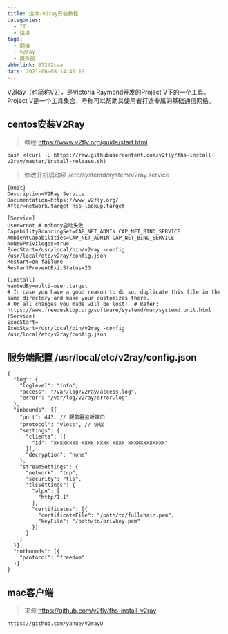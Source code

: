 ```yaml
---
title: 运维-v2ray安装教程
categories:
  - IT
  - 运维
tags:
  - 翻墙
  - v2ray
  - 服务器
abbrlink: 87242caa
date: 2021-06-08 14:40:19
---
```

V2Ray（也简称V2），是Victoria Raymond开发的Project V下的一个工具。Project V是一个工具集合，号称可以帮助其使用者打造专属的基础通信网络。
<!-- more -->

## centos安装V2Ray
> 教程 https://www.v2fly.org/guide/start.html
```
bash <(curl -L https://raw.githubusercontent.com/v2fly/fhs-install-v2ray/master/install-release.sh)
```

> 修改开机启动项 /etc/systemd/system/v2ray.service
```
[Unit]
Description=V2Ray Service
Documentation=https://www.v2fly.org/
After=network.target nss-lookup.target

[Service]
User=root # nobody启动失败
CapabilityBoundingSet=CAP_NET_ADMIN CAP_NET_BIND_SERVICE
AmbientCapabilities=CAP_NET_ADMIN CAP_NET_BIND_SERVICE
NoNewPrivileges=true
ExecStart=/usr/local/bin/v2ray -config /usr/local/etc/v2ray/config.json
Restart=on-failure
RestartPreventExitStatus=23

[Install]
WantedBy=multi-user.target
# In case you have a good reason to do so, duplicate this file in the same directory and make your customizes there.
# Or all changes you made will be lost!  # Refer: https://www.freedesktop.org/software/systemd/man/systemd.unit.html
[Service]
ExecStart=
ExecStart=/usr/local/bin/v2ray -config /usr/local/etc/v2ray/config.json
```

## 服务端配置 /usr/local/etc/v2ray/config.json
```
{
  "log": {
    "loglevel": "info",
    "access": "/var/log/v2ray/access.log",
    "error": "/var/log/v2ray/error.log"
  },
  "inbounds": [{
    "port": 443, // 服务器监听端口
    "protocol": "vless", // 协议
    "settings": {
      "clients": [{
        "id": "xxxxxxxx-xxxx-xxxx-xxxx-xxxxxxxxxxxx"
      }],
      "decryption": "none"
    },
    "streamSettings": {
      "network": "tcp",
      "security": "tls",
      "tlsSettings": {
        "alpn": [
          "http/1.1"
        ],
        "certificates": [{
          "certificateFile": "/path/to/fullchain.pem",
          "keyFile": "/path/to/privkey.pem"
        }]
      }
    }
  }],
  "outbounds": [{
    "protocol": "freedom"
  }]
}
```

## mac客户端
> 来源 https://github.com/v2fly/fhs-install-v2ray
```
https://github.com/yanue/V2rayU
```


